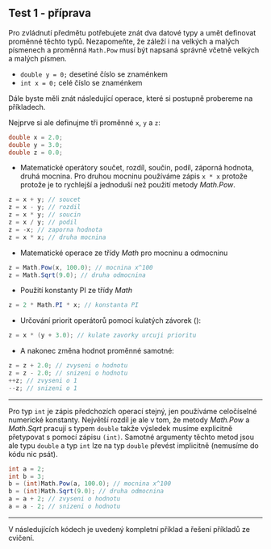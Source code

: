 Test 1 - příprava
---
Pro zvládnutí předmětu potřebujete znát dva datové typy a umět definovat proměnné těchto typů. Nezapomeňte, že záleží i na velkých a malých písmenech a proměnná `Math.Pow` musí být napsaná správně včetně velkých a malých písmen.
* `double y = 0;` desetiné číslo se znaménkem
* `int x = 0;` celé číslo se znaménkem

Dále byste měli znát následující operace, které si postupně probereme na příkladech. 

Nejprve si ale definujme tři proměnné `x`, `y` a `z`:
```cs 
double x = 2.0;
double y = 3.0;
double z = 0.0;
```
* Matematické operátory součet, rozdíl, součin, podíl, záporná hodnota, druhá mocnina. Pro druhou mocninu používáme zápis `x * x` protože protože je to rychlejší a jednoduší než použití metody *Math.Pow*.
```cs 
z = x + y; // soucet
z = x - y; // rozdil
z = x * y; // soucin
z = x / y; // podil
z = -x; // zaporna hodnota
z = x * x; // druha mocnina
```
* Matematické operace ze třídy *Math* pro mocninu a odmocninu
```cs 
z = Math.Pow(x, 100.0); // mocnina x^100
z = Math.Sqrt(9.0); // druha odmocnina
```
* Použití konstanty PI ze třídy *Math*
```cs 
z = 2 * Math.PI * x; // konstanta PI
```
* Určování priorit operátorů pomocí kulatých závorek ():
```cs 
z = x * (y + 3.0); // kulate zavorky urcuji prioritu 
```

* A nakonec změna hodnot proměnné samotné:
```cs 
z = z + 2.0; // zvyseni o hodnotu
z = z - 2.0; // snizeni o hodnotu
++z; // zvyseni o 1
--z; // snizeni o 1
```
---
Pro typ `int` je zápis předchozích operací stejný, jen používáme celočíselné numerické konstanty. Největší rozdíl je ale v tom, že metody *Math.Pow* a *Math.Sqrt* pracují s typem `double` takže výsledek musíme explicitně přetypovat s pomocí zápisu `(int)`. Samotné argumenty těchto metod jsou ale typu `double` a typ `int` lze na typ `double` převést implicitně (nemusíme do kódu nic psát).
```cs 
int a = 2;
int b = 3;
b = (int)Math.Pow(a, 100.0); // mocnina x^100
b = (int)Math.Sqrt(9.0); // druha odmocnina
a = a + 2; // zvyseni o hodnotu
a = a - 2; // snizeni o hodnotu
```
---
V následujících kódech je uvedený kompletní příklad a řešení příkladů ze cvičení.
